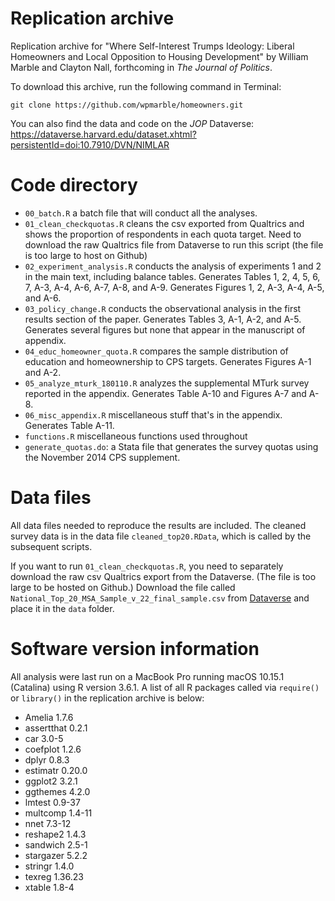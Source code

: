 # Replication archive

Replication archive for "Where Self-Interest Trumps Ideology: Liberal Homeowners and Local Opposition to Housing Development" by William Marble and Clayton Nall, forthcoming in _The Journal of Politics_. 

To download this archive, run the following command in Terminal:
```
git clone https://github.com/wpmarble/homeowners.git
```

You can also find the data and code on the _JOP_ Dataverse: https://dataverse.harvard.edu/dataset.xhtml?persistentId=doi:10.7910/DVN/NIMLAR


# Code directory
* `00_batch.R` a batch file that will conduct all the analyses.
* `01_clean_checkquotas.R` cleans the csv exported from Qualtrics and shows the proportion of respondents in each quota target. Need to download the raw Qualtrics file from Dataverse to run this script (the file is too large to host on Github)
* `02_experiment_analysis.R` conducts the analysis of experiments 1 and 2 in the main text, including balance tables. Generates Tables 1, 2, 4, 5, 6, 7, A-3, A-4, A-6, A-7, A-8, and A-9. Generates Figures 1, 2, A-3, A-4, A-5, and A-6. 
* `03_policy_change.R` conducts the observational analysis in the first results section of the paper. Generates Tables 3, A-1, A-2, and A-5. Generates several figures but none that appear in the manuscript of appendix.
* `04_educ_homeowner_quota.R` compares the sample distribution of education and homeownership to CPS targets. Generates Figures A-1 and A-2. 
* `05_analyze_mturk_180110.R` analyzes the supplemental MTurk survey reported in the appendix. Generates Table A-10 and Figures A-7 and A-8. 
* `06_misc_appendix.R` miscellaneous stuff that's in the appendix. Generates Table A-11.
* `functions.R` miscellaneous functions used throughout
* `generate_quotas.do`: a Stata file that generates the survey quotas using the November 2014 CPS supplement. 

# Data files
All data files needed to reproduce the results are included. The cleaned survey data is in the data file `cleaned_top20.RData`, which is called by the subsequent scripts. 

If you want to run `01_clean_checkquotas.R`, you need to separately download the raw csv Qualtrics export from the Dataverse. (The file is too large to be hosted on Github.) Download the file called `National_Top_20_MSA_Sample_v_22_final_sample.csv` from [Dataverse](https://dataverse.harvard.edu/dataset.xhtml?persistentId=doi:10.7910/DVN/NIMLAR) and place it in the `data` folder. 

# Software version information
All analysis were last run on a MacBook Pro running macOS 10.15.1 (Catalina) using R version 3.6.1. A list of all R packages called via `require()` or `library()` in the replication archive is below:
* Amelia 1.7.6
* assertthat 0.2.1
* car 3.0-5
* coefplot 1.2.6
* dplyr 0.8.3
* estimatr 0.20.0
* ggplot2 3.2.1
* ggthemes 4.2.0
* lmtest 0.9-37
* multcomp 1.4-11
* nnet 7.3-12
* reshape2 1.4.3
* sandwich 2.5-1
* stargazer 5.2.2
* stringr 1.4.0
* texreg 1.36.23
* xtable 1.8-4
